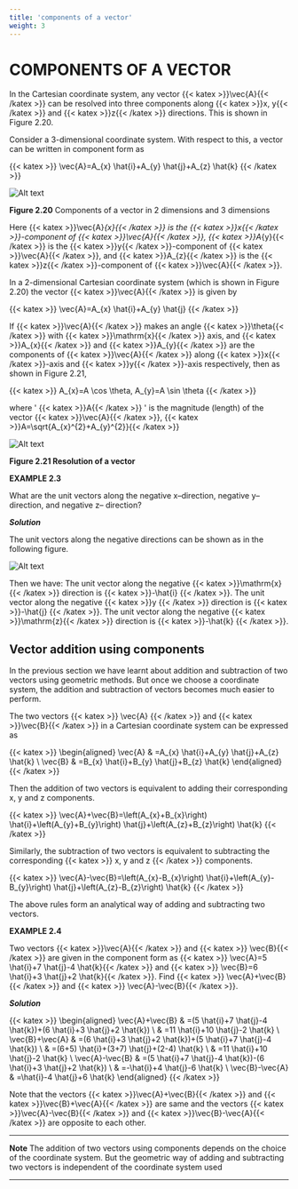 ```yaml
---
title: 'components of a vector'
weight: 3
---
```


# COMPONENTS OF A VECTOR

In the Cartesian coordinate system, any vector {{< katex >}}\vec{A}{{< /katex >}} can be resolved into three components along {{< katex >}}x, y{{< /katex >}} and {{< katex >}}z{{< /katex >}} directions. This is shown in Figure 2.20.

Consider a 3-dimensional coordinate system. With respect to this, a vector can be written in component form as

{{< katex >}}
\vec{A}=A_{x} \hat{i}+A_{y} \hat{j}+A_{z} \hat{k}
{{< /katex >}}

![Alt text](<./fig-2.20.png>)

**Figure 2.20** Components of a vector in 2 dimensions and 3 dimensions

Here {{< katex >}}\vec{A}_{x}{{< /katex >}} is the {{< katex >}}x{{< /katex >}}-component of {{< katex >}}\vec{A}{{< /katex >}}, {{< katex >}}A_{y}{{< /katex >}} is the {{< katex >}}y{{< /katex >}}-component of {{< katex >}}\vec{A}{{< /katex >}}, and {{< katex >}}A_{z}{{< /katex >}} is the {{< katex >}}z{{< /katex >}}-component of {{< katex >}}\vec{A}{{< /katex >}}.

In a 2-dimensional Cartesian coordinate system (which is shown in Figure 2.20) the vector 
{{< katex >}}\vec{A}{{< /katex >}} is given by

{{< katex >}}
\vec{A}=A_{x} \hat{i}+A_{y} \hat{j}
{{< /katex >}}

If {{< katex >}}\vec{A}{{< /katex >}} makes an angle {{< katex >}}\theta{{< /katex >}} with {{< katex >}}\mathrm{x}{{< /katex >}} axis, and {{< katex >}}A_{x}{{< /katex >}} and {{< katex >}}A_{y}{{< /katex >}} are the components of {{< katex >}}\vec{A}{{< /katex >}} along {{< katex >}}x{{< /katex >}}-axis and {{< katex >}}y{{< /katex >}}-axis respectively, then as shown in Figure 2.21,

{{< katex >}}
A_{x}=A \cos \theta, A_{y}=A \sin \theta
{{< /katex >}}

where ' {{< katex >}}A{{< /katex >}} ' is the magnitude (length) of the vector {{< katex >}}\vec{A}{{< /katex >}}, {{< katex >}}A=\sqrt{A_{x}^{2}+A_{y}^{2}}{{< /katex >}}

![Alt text](<fig-2.21.png>)

**Figure 2.21 Resolution of a vector**

**EXAMPLE 2.3**

What are the unit vectors along the negative x–direction, negative y–direction, and negative z– direction?

**_Solution_**

The unit vectors along the negative directions can be shown as in the following figure.  

![Alt text](<./fig-2.23.png>)

Then we have:
 The unit vector along the negative {{< katex >}}\mathrm{x}{{< /katex >}} direction is  {{< katex >}}-\hat{i} {{< /katex >}}.
 The unit vector along the negative  {{< katex >}}y {{< /katex >}} direction is  {{< katex >}}-\hat{j} {{< /katex >}}.
 The unit vector along the negative {{< katex >}}\mathrm{z}{{< /katex >}} direction is  {{< katex >}}-\hat{k} {{< /katex >}}.



## Vector addition using components

In the previous section we have learnt about addition and subtraction of two vectors using geometric methods. But once we choose a coordinate system, the addition and subtraction of vectors becomes much easier to perform.

The two vectors {{< katex >}} \vec{A}  {{< /katex >}} and {{< katex >}}\vec{B}{{< /katex >}} in a Cartesian coordinate system can be expressed as

{{< katex >}}
\begin{aligned}
\vec{A} & =A_{x} \hat{i}+A_{y} \hat{j}+A_{z} \hat{k} \\
\vec{B} & =B_{x} \hat{i}+B_{y} \hat{j}+B_{z} \hat{k}
\end{aligned}
{{< /katex >}}



Then the addition of two vectors is equivalent to adding their corresponding x, y and z components.

{{< katex >}}
\vec{A}+\vec{B}=\left(A_{x}+B_{x}\right) \hat{i}+\left(A_{y}+B_{y}\right) \hat{j}+\left(A_{z}+B_{z}\right) \hat{k}
{{< /katex >}} 

Similarly, the subtraction of two vectors is equivalent to subtracting the corresponding {{< katex >}} x, y and  z {{< /katex >}} components.

{{< katex >}}
\vec{A}-\vec{B}=\left(A_{x}-B_{x}\right) \hat{i}+\left(A_{y}-B_{y}\right) \hat{j}+\left(A_{z}-B_{z}\right) \hat{k}
{{< /katex >}}

The above rules form an analytical way of adding and subtracting two vectors.

**EXAMPLE 2.4**

Two vectors  {{< katex >}}\vec{A}{{< /katex >}} and {{< katex >}} \vec{B}{{< /katex >}} are given in the component form as {{< katex >}} \vec{A}=5 \hat{i}+7 \hat{j}-4 \hat{k}{{< /katex >}} and {{< katex >}} \vec{B}=6 \hat{i}+3 \hat{j}+2 \hat{k}{{< /katex >}}. Find {{< katex >}} \vec{A}+\vec{B}{{< /katex >}} and {{< katex >}} \vec{A}-\vec{B}{{< /katex >}}.

**_Solution_** 

{{< katex >}}
\begin{aligned}
\vec{A}+\vec{B} & =(5 \hat{i}+7 \hat{j}-4 \hat{k})+(6 \hat{i}+3 \hat{j}+2 \hat{k}) \\
& =11 \hat{i}+10 \hat{j}-2 \hat{k} \\
\vec{B}+\vec{A} & =(6 \hat{i}+3 \hat{j}+2 \hat{k})+(5 \hat{i}+7 \hat{j}-4 \hat{k}) \\
& =(6+5) \hat{i}+(3+7) \hat{j}+(2-4) \hat{k} \\
& =11 \hat{i}+10 \hat{j}-2 \hat{k} \\
\vec{A}-\vec{B} & =(5 \hat{i}+7 \hat{j}-4 \hat{k})-(6 \hat{i}+3 \hat{j}+2 \hat{k}) \\
& =-\hat{i}+4 \hat{j}-6 \hat{k} \\
\vec{B}-\vec{A} & =\hat{i}-4 \hat{j}+6 \hat{k}
\end{aligned}
{{< /katex >}}

Note that the vectors {{< katex >}}\vec{A}+\vec{B}{{< /katex >}} and {{< katex >}}\vec{B}+\vec{A}{{< /katex >}} are same and the vectors {{< katex >}}\vec{A}-\vec{B}{{< /katex >}} and {{< katex >}}\vec{B}-\vec{A}{{< /katex >}} are opposite to each other.

---
**Note**
The addition of two 
vectors using components 
depends on the choice of 
the coordinate system. But the geometric 
way of adding and subtracting two 
vectors is independent of the coordinate 
system used

---
